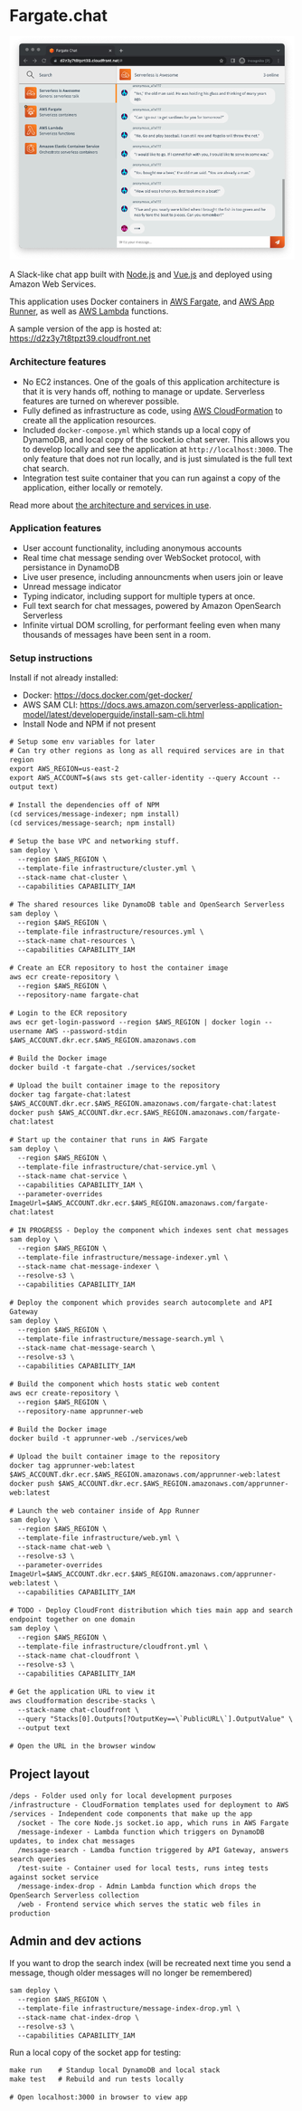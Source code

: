 # Fargate.chat

[![app](./docs/screenshot.png)](d2z3y7t8tpzt39.cloudfront.net)

A Slack-like chat app built with [Node.js](https://nodejs.org/en/) and [Vue.js](https://vuejs.org/) and deployed using Amazon Web Services.

This application uses Docker containers in [AWS Fargate](https://aws.amazon.com/fargate/), and [AWS App Runner](https://aws.amazon.com/apprunner/), as well as [AWS Lambda](https://aws.amazon.com/lambda/) functions.

A sample version of the app is hosted at: https://d2z3y7t8tpzt39.cloudfront.net

### Architecture features

- No EC2 instances. One of the goals of this application architecture is that it is very hands off, nothing to manage or update. Serverless features are turned on wherever possible.
- Fully defined as infrastructure as code, using [AWS CloudFormation](https://aws.amazon.com/cloudformation/) to create all the application resources.
- Included `docker-compose.yml` which stands up a local copy of DynamoDB, and local copy of the socket.io chat server. This allows you to develop locally and see the application at `http://localhost:3000`. The only feature that does not run locally, and is just simulated is the full text chat search.
- Integration test suite container that you can run against a copy of the application, either locally or remotely.

Read more about [the architecture and services in use](/docs).

### Application features

- User account functionality, including anonymous accounts
- Real time chat message sending over WebSocket protocol, with persistance in DynamoDB
- Live user presence, including announcments when users join or leave
- Unread message indicator
- Typing indicator, including support for multiple typers at once.
- Full text search for chat messages, powered by Amazon OpenSearch Serverless
- Infinite virtual DOM scrolling, for performant feeling even when many thousands of messages have been sent in a room.

### Setup instructions

Install if not already installed:

* Docker: https://docs.docker.com/get-docker/
* AWS SAM CLI: https://docs.aws.amazon.com/serverless-application-model/latest/developerguide/install-sam-cli.html
* Install Node and NPM if not present

```
# Setup some env variables for later
# Can try other regions as long as all required services are in that region
export AWS_REGION=us-east-2
export AWS_ACCOUNT=$(aws sts get-caller-identity --query Account --output text)

# Install the dependencies off of NPM
(cd services/message-indexer; npm install)
(cd services/message-search; npm install)

# Setup the base VPC and networking stuff.
sam deploy \
  --region $AWS_REGION \
  --template-file infrastructure/cluster.yml \
  --stack-name chat-cluster \
  --capabilities CAPABILITY_IAM

# The shared resources like DynamoDB table and OpenSearch Serverless
sam deploy \
  --region $AWS_REGION \
  --template-file infrastructure/resources.yml \
  --stack-name chat-resources \
  --capabilities CAPABILITY_IAM

# Create an ECR repository to host the container image
aws ecr create-repository \
  --region $AWS_REGION \
  --repository-name fargate-chat

# Login to the ECR repository
aws ecr get-login-password --region $AWS_REGION | docker login --username AWS --password-stdin $AWS_ACCOUNT.dkr.ecr.$AWS_REGION.amazonaws.com

# Build the Docker image
docker build -t fargate-chat ./services/socket

# Upload the built container image to the repository
docker tag fargate-chat:latest $AWS_ACCOUNT.dkr.ecr.$AWS_REGION.amazonaws.com/fargate-chat:latest
docker push $AWS_ACCOUNT.dkr.ecr.$AWS_REGION.amazonaws.com/fargate-chat:latest

# Start up the container that runs in AWS Fargate
sam deploy \
  --region $AWS_REGION \
  --template-file infrastructure/chat-service.yml \
  --stack-name chat-service \
  --capabilities CAPABILITY_IAM \
  --parameter-overrides ImageUrl=$AWS_ACCOUNT.dkr.ecr.$AWS_REGION.amazonaws.com/fargate-chat:latest

# IN PROGRESS - Deploy the component which indexes sent chat messages
sam deploy \
  --region $AWS_REGION \
  --template-file infrastructure/message-indexer.yml \
  --stack-name chat-message-indexer \
  --resolve-s3 \
  --capabilities CAPABILITY_IAM

# Deploy the component which provides search autocomplete and API Gateway
sam deploy \
  --region $AWS_REGION \
  --template-file infrastructure/message-search.yml \
  --stack-name chat-message-search \
  --resolve-s3 \
  --capabilities CAPABILITY_IAM

# Build the component which hosts static web content
aws ecr create-repository \
  --region $AWS_REGION \
  --repository-name apprunner-web

# Build the Docker image
docker build -t apprunner-web ./services/web

# Upload the built container image to the repository
docker tag apprunner-web:latest $AWS_ACCOUNT.dkr.ecr.$AWS_REGION.amazonaws.com/apprunner-web:latest
docker push $AWS_ACCOUNT.dkr.ecr.$AWS_REGION.amazonaws.com/apprunner-web:latest

# Launch the web container inside of App Runner
sam deploy \
  --region $AWS_REGION \
  --template-file infrastructure/web.yml \
  --stack-name chat-web \
  --resolve-s3 \
  --parameter-overrides ImageUrl=$AWS_ACCOUNT.dkr.ecr.$AWS_REGION.amazonaws.com/apprunner-web:latest \
  --capabilities CAPABILITY_IAM

# TODO - Deploy CloudFront distribution which ties main app and search endpoint together on one domain
sam deploy \
  --region $AWS_REGION \
  --template-file infrastructure/cloudfront.yml \
  --stack-name chat-cloudfront \
  --resolve-s3 \
  --capabilities CAPABILITY_IAM

# Get the application URL to view it
aws cloudformation describe-stacks \
  --stack-name chat-cloudfront \
  --query "Stacks[0].Outputs[?OutputKey==\`PublicURL\`].OutputValue" \
  --output text

# Open the URL in the browser window

```

## Project layout

```
/deps - Folder used only for local development purposes
/infrastructure - CloudFormation templates used for deployment to AWS
/services - Independent code components that make up the app
  /socket - The core Node.js socket.io app, which runs in AWS Fargate
  /message-indexer - Lambda function which triggers on DynamoDB updates, to index chat messages
  /message-search - Lamdba function triggered by API Gateway, answers search queries
  /test-suite - Container used for local tests, runs integ tests against socket service
  /message-index-drop - Admin Lambda function which drops the OpenSearch Serverless collection
  /web - Frontend service which serves the static web files in production
```

## Admin and dev actions

If you want to drop the search index (will be recreated next time you send a message, though older messages will no longer be remembered)

```
sam deploy \
  --region $AWS_REGION \
  --template-file infrastructure/message-index-drop.yml \
  --stack-name chat-index-drop \
  --resolve-s3 \
  --capabilities CAPABILITY_IAM
```

Run a local copy of the socket app for testing:

```
make run    # Standup local DynamoDB and local stack
make test   # Rebuild and run tests locally

# Open localhost:3000 in browser to view app
```
